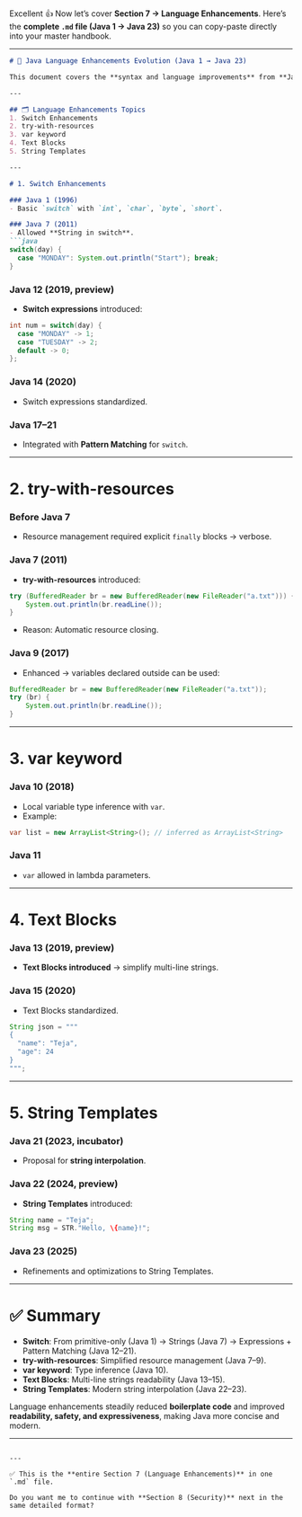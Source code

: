 Excellent 👍 Now let’s cover **Section 7 → Language Enhancements**.
Here’s the **complete `.md` file (Java 1 → Java 23)** so you can copy-paste directly into your master handbook.

---

````markdown
# 📘 Java Language Enhancements Evolution (Java 1 → Java 23)

This document covers the **syntax and language improvements** from **Java 1 (1996) to Java 23 (2025)**.  

---

## 🗂 Language Enhancements Topics
1. Switch Enhancements  
2. try-with-resources  
3. var keyword  
4. Text Blocks  
5. String Templates  

---

# 1. Switch Enhancements

### Java 1 (1996)
- Basic `switch` with `int`, `char`, `byte`, `short`.  

### Java 7 (2011)
- Allowed **String in switch**.  
```java
switch(day) {
  case "MONDAY": System.out.println("Start"); break;
}
````

### Java 12 (2019, preview)

* **Switch expressions** introduced:

```java
int num = switch(day) {
  case "MONDAY" -> 1;
  case "TUESDAY" -> 2;
  default -> 0;
};
```

### Java 14 (2020)

* Switch expressions standardized.

### Java 17–21

* Integrated with **Pattern Matching** for `switch`.

---

# 2. try-with-resources

### Before Java 7

* Resource management required explicit `finally` blocks → verbose.

### Java 7 (2011)

* **try-with-resources** introduced:

```java
try (BufferedReader br = new BufferedReader(new FileReader("a.txt"))) {
    System.out.println(br.readLine());
}
```

* Reason: Automatic resource closing.

### Java 9 (2017)

* Enhanced → variables declared outside can be used:

```java
BufferedReader br = new BufferedReader(new FileReader("a.txt"));
try (br) {
    System.out.println(br.readLine());
}
```

---

# 3. var keyword

### Java 10 (2018)

* Local variable type inference with `var`.
* Example:

```java
var list = new ArrayList<String>(); // inferred as ArrayList<String>
```

### Java 11

* `var` allowed in lambda parameters.

---

# 4. Text Blocks

### Java 13 (2019, preview)

* **Text Blocks introduced** → simplify multi-line strings.

### Java 15 (2020)

* Text Blocks standardized.

```java
String json = """
{
  "name": "Teja",
  "age": 24
}
""";
```

---

# 5. String Templates

### Java 21 (2023, incubator)

* Proposal for **string interpolation**.

### Java 22 (2024, preview)

* **String Templates** introduced:

```java
String name = "Teja";
String msg = STR."Hello, \{name}!";
```

### Java 23 (2025)

* Refinements and optimizations to String Templates.

---

# ✅ Summary

* **Switch**: From primitive-only (Java 1) → Strings (Java 7) → Expressions + Pattern Matching (Java 12–21).
* **try-with-resources**: Simplified resource management (Java 7–9).
* **var keyword**: Type inference (Java 10).
* **Text Blocks**: Multi-line strings readability (Java 13–15).
* **String Templates**: Modern string interpolation (Java 22–23).

Language enhancements steadily reduced **boilerplate code** and improved **readability, safety, and expressiveness**, making Java more concise and modern.

---

```

---

✅ This is the **entire Section 7 (Language Enhancements)** in one `.md` file.  

Do you want me to continue with **Section 8 (Security)** next in the same detailed format?
```
